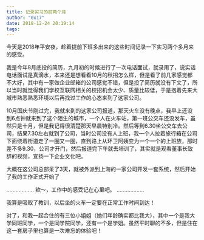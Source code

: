 ```yaml
---
title: 记录实习的前两个月
author: "0x17"
date: 2018-12-24 20:19:14
tags:
---
```


今天是2018年平安夜，趁着提前下班多出来的这些时间记录一下实习两个多月来的感受。

我是今年8月底投的简历，九月初的时候进行了一次电话面试，就录用了，说实话电话面试是真滴水，本来还是想看看10月的秋招怎么样，但是看了前几家感觉都不大好，其中有一家做企业邮箱的公司感觉不错，但是投了简历就没有下文了，所以当时就觉得我们学校互联网相关的校招机会太少、质量比较低，于是抱着先来大城市熟悉熟悉环境以后再找过工作的心态来到了这家公司。

10月国庆节刚过完，我就来到的这家公司报道，那天火车没有晚点，我早上还没到6点钟就来到了这个陌生的城市，一个人在火车站，第一班公交车还没发车，虽然只是十月，但是我记得很清楚那天早晨特别冷。然后等到6.30坐公交车去公司，结果7.30左右就到了公司，当时公司没有人上班，我一个人拉着旅行箱在公司下面绕着街道走了一圈又一圈，直到路上从环卫阿姨变为一个一个的上班族，那时差不多9.30，公司才开门，然后报道完下午就去培训了，其实就是观看董事长致辞的视频，宣扬一下企业文化吧。

大概在这公司总部呆了3天，就被外派到上海的一家公司开发一套系统，然后开始了我的工作正式开始了

..................
欸～，工作中的感受记在心里吧。
..................

我算是吸取了教训，以后坐的火车一定要在正常工作时间到达！

对了，和我一起合住的有三位小姐姐（她们年龄确实都比我大），其中一个是我大学同班同学，一个是同学院同学，还有一个是学姐。虽然平时聊的不多，但是住在这一套房子里也算是一次难忘的体验吧！
